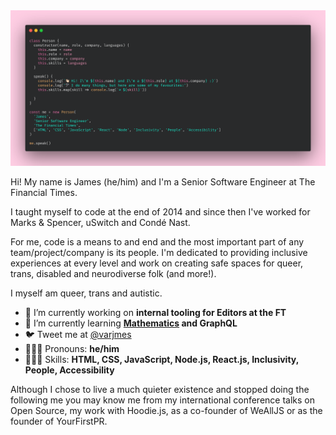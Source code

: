 <img src='https://github.com/varjmes/varjmes/blob/main/header.png?raw=true' width='1000' alt=''/>

Hi! My name is James (he/him) and I'm a Senior Software Engineer at The Financial Times.

I taught myself to code at the end of 2014 and since then I've worked for Marks &amp; Spencer, uSwitch and Condé Nast.

For me, code is a means to and end and the most important part of any team/project/company is its people.
I'm dedicated to providing inclusive experiences at every level and work on creating safe spaces for queer, trans, disabled and neurodiverse folk (and more!).

I myself am queer, trans and autistic.

- 🔭 I’m currently working on **internal tooling for Editors at the FT**
- 🌱 I’m currently learning **[Mathematics](https://www.notion.so/semj/Maths-4794170e2c034708a40037bdf3890dc1) and GraphQL**
- 🐦 Tweet me at [@varjmes](https://twitter.com/varjmes)
- 🙆🏻‍♂️ Pronouns: **he/him**
- 👨🏻‍💻 Skills: **HTML, CSS, JavaScript, Node.js, React.js, Inclusivity, People, Accessibility**

Although I chose to live a much quieter existence and stopped doing the following me you may know me from my international conference talks on Open Source, my work with Hoodie.js, as a co-founder of WeAllJS or as the founder of YourFirstPR.
